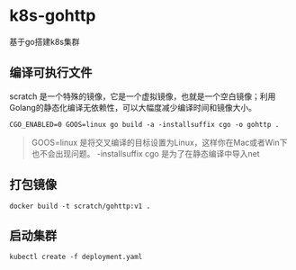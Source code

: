 # k8s-gohttp

基于go搭建k8s集群

## 编译可执行文件

scratch 是一个特殊的镜像，它是一个虚拟镜像，也就是一个空白镜像；利用Golang的静态化编译无依赖性，可以大幅度减少编译时间和镜像大小。

```shell
CGO_ENABLED=0 GOOS=linux go build -a -installsuffix cgo -o gohttp .
```

> GOOS=linux 是将交叉编译的目标设置为Linux，这样你在Mac或者Win下也不会出现问题。 -installsuffix cgo 是为了在静态编译中导入net

## 打包镜像

```shell
docker build -t scratch/gohttp:v1 .
```

## 启动集群

```shell
kubectl create -f deployment.yaml
```

